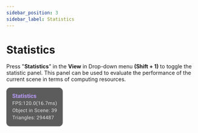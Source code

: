 ```yaml
---
sidebar_position: 3
sidebar_label: Statistics
---
```


# Statistics

Press "**Statistics**" in the **View** in Drop-down menu **(Shift + 1)** to toggle the statistic panel. This panel can be used to evaluate the performance of the current scene in terms of computing resources. 

![](/img/Statistics.png)